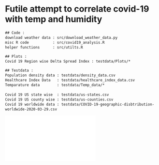 #  Futile attempt to correlate covid-19 with temp and humidity  


```
## Code : 
download weather data : src/download_weather_data.py
misc R code 		  : src/covid19_analysis.R
helper functions 	  : src/utilts.R
```

```
## Plots :
Covid 19 Region wise Delta Spread Index : testdata/Plots/*
```

```
## Testdata :  
Population density data : testdata/density_data.csv
Healthcare Index Data   : testdata/healthcare_index_data.csv
Temparature data        : testdata/Temp_data/* 

Covid 19 US state wise  : testdata/us-states.csv
Covid 19 US county wise : testdata/us-counties.csv
Covid 19 worldwide data : testdata/COVID-19-geographic-disbtribution-worldwide-2020-03-29.csv
```


![Horrible Correlation Plot](/testdata/Correlation_between_infection_delta_and_temp_and_humidity_delta.pdf)



